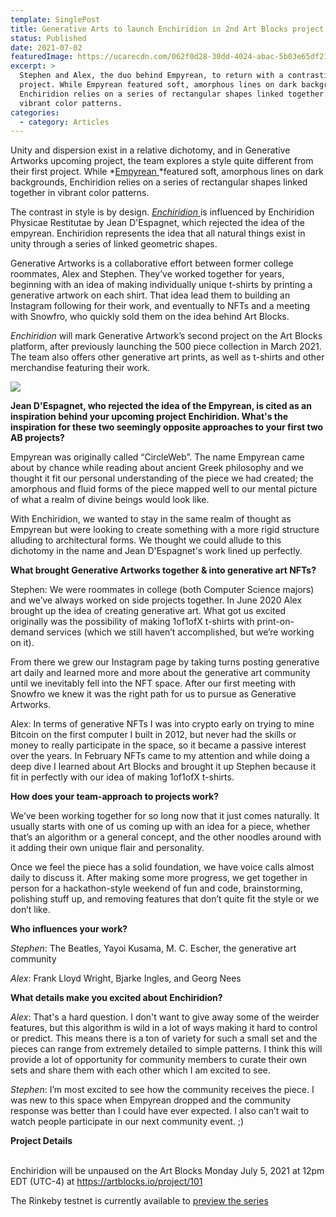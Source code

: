 ```yaml
---
template: SinglePost
title: Generative Arts to launch Enchiridion in 2nd Art Blocks project
status: Published
date: 2021-07-02
featuredImage: https://ucarecdn.com/062f0d28-30dd-4024-abac-5b03e65df211/
excerpt: >
  Stephen and Alex, the duo behind Empyrean, to return with a contrasting style
  project. While Empyrean featured soft, amorphous lines on dark backgrounds,
  Enchiridion relies on a series of rectangular shapes linked together in
  vibrant color patterns. 
categories:
  - category: Articles
---
```

Unity and dispersion exist in a relative dichotomy, and in Generative Artworks upcoming project, the team explores a style quite different from their first project. While *[Empyrean ](https://www.artblocks.io/project/33)*featured soft, amorphous lines on dark backgrounds, Enchiridion relies on a series of rectangular shapes linked together in vibrant color patterns.

The contrast in style is by design. [*Enchiridion* ](https://artblocks.io/project/101)is influenced by Enchiridion Physicae Restitutae by Jean D'Espagnet, which rejected the idea of the empyrean. Enchiridion represents the idea that all natural things exist in unity through a series of linked geometric shapes.

Generative Artworks is a collaborative effort between former college roommates, Alex and Stephen. They’ve worked together for years, beginning with an idea of making individually unique t-shirts by printing a generative artwork on each shirt. That idea lead them to building an Instagram following for their work, and eventually to NFTs and a meeting with Snowfro, who quickly sold them on the idea behind Art Blocks.

*Enchiridion* will mark Generative Artwork’s second project on the Art Blocks platform, after previously launching the 500 piece collection in March 2021. The team also offers other generative art prints, as well as t-shirts and other merchandise featuring their work.

![](https://lh6.googleusercontent.com/8S4_QhPWt0MgamueDExpXyG6cDjZvsU20713dYFpLS7oOfjbalQfR9qCDGgh4lX3hwhvlqxpbo_d2Sw8SbL6G0Dhn7cYI7cnGwAJijK5vUs5MhxXP-h6GFVgmV4bMA_xZe6iuUtI)

**Jean D'Espagnet, who rejected the idea of the Empyrean, is cited as an inspiration behind your upcoming project Enchiridion. What's the inspiration for these two seemingly opposite approaches to your first two AB projects?**

Empyrean was originally called “CircleWeb”. The name Empyrean came about by chance while reading about ancient Greek philosophy and we thought it fit our personal understanding of the piece we had created; the amorphous and fluid forms of the piece mapped well to our mental picture of what a realm of divine beings would look like.

With Enchiridion, we wanted to stay in the same realm of thought as Empyrean but were looking to create something with a more rigid structure alluding to architectural forms. We thought we could allude to this dichotomy in the name and Jean D'Espagnet's work lined up perfectly.

**What brought Generative Artworks together & into generative art NFTs?**

Stephen: We were roommates in college (both Computer Science majors) and we’ve always worked on side projects together. In June 2020 Alex brought up the idea of creating generative art. What got us excited originally was the possibility of making 1of1ofX t-shirts with print-on-demand services (which we still haven’t accomplished, but we’re working on it).

From there we grew our Instagram page by taking turns posting generative art daily and learned more and more about the generative art community until we inevitably fell into the NFT space. After our first meeting with Snowfro we knew it was the right path for us to pursue as Generative Artworks.

Alex: In terms of generative NFTs I was into crypto early on trying to mine Bitcoin on the first computer I built in 2012, but never had the skills or money to really participate in the space, so it became a passive interest over the years. In February NFTs came to my attention and while doing a deep dive I learned about Art Blocks and brought it up Stephen because it fit in perfectly with our idea of making 1of1ofX t-shirts.

**How does your team-approach to projects work?**

We’ve been working together for so long now that it just comes naturally. It usually starts with one of us coming up with an idea for a piece, whether that’s an algorithm or a general concept, and the other noodles around with it adding their own unique flair and personality.

Once we feel the piece has a solid foundation, we have voice calls almost daily to discuss it. After making some more progress, we get together in person for a hackathon-style weekend of fun and code, brainstorming, polishing stuff up, and removing features that don’t quite fit the style or we don’t like.

**Who influences your work?**

*Stephen*: The Beatles, Yayoi Kusama, M. C. Escher, the generative art community

*Alex*: Frank Lloyd Wright, Bjarke Ingles, and Georg Nees

**What details make you excited about Enchiridion?**

*Alex*: That's a hard question. I don't want to give away some of the weirder features, but this algorithm is wild in a lot of ways making it hard to control or predict. This means there is a ton of variety for such a small set and the pieces can range from extremely detailed to simple patterns. I think this will provide a lot of opportunity for community members to curate their own sets and share them with each other which I am excited to see.

*Stephen*: I’m most excited to see how the community receives the piece. I was new to this space when Empyrean dropped and the community response was better than I could have ever expected. I also can’t wait to watch people participate in our next community event. ;)

**Project Details**

\
Enchiridion will be unpaused on the Art Blocks Monday July 5, 2021 at 12pm EDT (UTC-4) at <https://artblocks.io/project/101>

The Rinkeby testnet is currently available to [preview the series](https://rinkeby.artblocks.io/project/31)